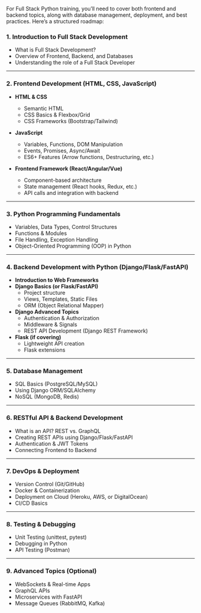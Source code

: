 For Full Stack Python training, you’ll need to cover both frontend and backend topics, along with database management, deployment, and best practices. Here’s a structured roadmap:

### **1. Introduction to Full Stack Development**
   - What is Full Stack Development?
   - Overview of Frontend, Backend, and Databases
   - Understanding the role of a Full Stack Developer

---

### **2. Frontend Development (HTML, CSS, JavaScript)**
   - **HTML & CSS**
     - Semantic HTML
     - CSS Basics & Flexbox/Grid
     - CSS Frameworks (Bootstrap/Tailwind)

   - **JavaScript**
     - Variables, Functions, DOM Manipulation
     - Events, Promises, Async/Await
     - ES6+ Features (Arrow functions, Destructuring, etc.)

   - **Frontend Framework (React/Angular/Vue)**
     - Component-based architecture
     - State management (React hooks, Redux, etc.)
     - API calls and integration with backend

---

### **3. Python Programming Fundamentals**
   - Variables, Data Types, Control Structures
   - Functions & Modules
   - File Handling, Exception Handling
   - Object-Oriented Programming (OOP) in Python

---

### **4. Backend Development with Python (Django/Flask/FastAPI)**
   - **Introduction to Web Frameworks**
   - **Django Basics (or Flask/FastAPI)**
     - Project structure
     - Views, Templates, Static Files
     - ORM (Object Relational Mapper)
   - **Django Advanced Topics**
     - Authentication & Authorization
     - Middleware & Signals
     - REST API Development (Django REST Framework)
   - **Flask (if covering)**
     - Lightweight API creation
     - Flask extensions

---

### **5. Database Management**
   - SQL Basics (PostgreSQL/MySQL)
   - Using Django ORM/SQLAlchemy
   - NoSQL (MongoDB, Redis)

---

### **6. RESTful API & Backend Development**
   - What is an API? REST vs. GraphQL
   - Creating REST APIs using Django/Flask/FastAPI
   - Authentication & JWT Tokens
   - Connecting Frontend to Backend

---

### **7. DevOps & Deployment**
   - Version Control (Git/GitHub)
   - Docker & Containerization
   - Deployment on Cloud (Heroku, AWS, or DigitalOcean)
   - CI/CD Basics

---

### **8. Testing & Debugging**
   - Unit Testing (unittest, pytest)
   - Debugging in Python
   - API Testing (Postman)

---

### **9. Advanced Topics (Optional)**
   - WebSockets & Real-time Apps
   - GraphQL APIs
   - Microservices with FastAPI
   - Message Queues (RabbitMQ, Kafka)
